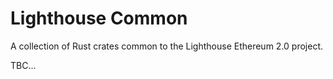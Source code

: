 # Lighthouse Common

A collection of Rust crates common to the Lighthouse Ethereum 2.0 project.

TBC...

